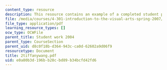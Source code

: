 ```yaml
---
content_type: resource
description: This resource contains an example of a completed student project.
file: /media/courses/4-301-introduction-to-the-visual-arts-spring-2007/e0a80b3d196bb28cbd89b34bcfd42fd6_2tiffanywang.pdf
file_type: application/pdf
learning_resource_types: []
ocw_type: OCWFile
parent_title: Student work 2004
parent_type: CourseSection
parent_uid: d8c0f18b-d364-943c-ca0d-62602a9d06f9
resourcetype: Document
title: 2tiffanywang.pdf
uid: e0a80b3d-196b-b28c-bd89-b34bcfd42fd6
---
```

